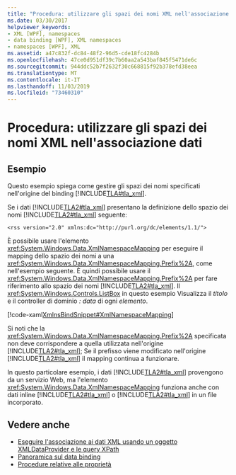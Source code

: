 ```yaml
---
title: "Procedura: utilizzare gli spazi dei nomi XML nell'associazione dati"
ms.date: 03/30/2017
helpviewer_keywords:
- XML [WPF], namespaces
- data binding [WPF], XML namespaces
- namespaces [WPF], XML
ms.assetid: a47c832f-dc84-48f2-96d5-cde18fc4284b
ms.openlocfilehash: 47ce0d951df39c7b60aa2a543baf845f5471de6c
ms.sourcegitcommit: 944ddc52b7f2632f30c668815f92b378efd38eea
ms.translationtype: MT
ms.contentlocale: it-IT
ms.lasthandoff: 11/03/2019
ms.locfileid: "73460310"
---
```

# <a name="how-to-use-xml-namespaces-in-data-binding"></a>Procedura: utilizzare gli spazi dei nomi XML nell'associazione dati
## <a name="example"></a>Esempio
 Questo esempio spiega come gestire gli spazi dei nomi specificati nell'origine del binding [!INCLUDE[TLA#tla_xml](../../../../includes/tlasharptla-xml-md.md)].

 Se i dati [!INCLUDE[TLA2#tla_xml](../../../../includes/tla2sharptla-xml-md.md)] presentano la definizione dello spazio dei nomi [!INCLUDE[TLA2#tla_xml](../../../../includes/tla2sharptla-xml-md.md)] seguente:

 `<rss version="2.0" xmlns:dc="http://purl.org/dc/elements/1.1/">`

 È possibile usare l'elemento <xref:System.Windows.Data.XmlNamespaceMapping> per eseguire il mapping dello spazio dei nomi a una <xref:System.Windows.Data.XmlNamespaceMapping.Prefix%2A>, come nell'esempio seguente. È quindi possibile usare il <xref:System.Windows.Data.XmlNamespaceMapping.Prefix%2A> per fare riferimento allo spazio dei nomi [!INCLUDE[TLA2#tla_xml](../../../../includes/tla2sharptla-xml-md.md)]. Il <xref:System.Windows.Controls.ListBox> in questo esempio Visualizza il *titolo* e il controller di dominio *: data* di ogni *elemento*.

 [!code-xaml[XmlnsBindSnippet#XmlNamespaceMapping](~/samples/snippets/csharp/VS_Snippets_Wpf/XmlnsBindSnippet/CS/Window1.xaml#xmlnamespacemapping)]

 Si noti che la <xref:System.Windows.Data.XmlNamespaceMapping.Prefix%2A> specificata non deve corrispondere a quella utilizzata nell'origine [!INCLUDE[TLA2#tla_xml](../../../../includes/tla2sharptla-xml-md.md)]; Se il prefisso viene modificato nell'origine [!INCLUDE[TLA2#tla_xml](../../../../includes/tla2sharptla-xml-md.md)] il mapping continua a funzionare.

 In questo particolare esempio, i dati [!INCLUDE[TLA2#tla_xml](../../../../includes/tla2sharptla-xml-md.md)] provengono da un servizio Web, ma l'elemento <xref:System.Windows.Data.XmlNamespaceMapping> funziona anche con dati inline [!INCLUDE[TLA2#tla_xml](../../../../includes/tla2sharptla-xml-md.md)] o [!INCLUDE[TLA2#tla_xml](../../../../includes/tla2sharptla-xml-md.md)] in un file incorporato.

## <a name="see-also"></a>Vedere anche

- [Eseguire l'associazione ai dati XML usando un oggetto XMLDataProvider e le query XPath](how-to-bind-to-xml-data-using-an-xmldataprovider-and-xpath-queries.md)
- [Panoramica sul data binding](../../../desktop-wpf/data/data-binding-overview.md)
- [Procedure relative alle proprietà](data-binding-how-to-topics.md)
